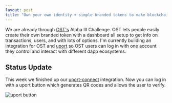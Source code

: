 ```yaml
---
layout: post
title: "Own your own identity + simple branded tokens to make blockchain projects whole"
---
```


We are already through [OST's](https://ost.com) Alpha III Challenge. OST lets people easily create their own branded token with a dashboard all setup to get info on transactions, users, and with lots of options.  I'm currently building an integration for OST and [uport](https://www.uport.me/) so OST users can log in with one account they control and interact with different dapp ecosystems.


## Status Update
This week we finished up our [uport-connect](https://github.com/uport-project/uport-identity) integration.  Now you can log in with a uport button which generates QR codes and allows the user to verify.

![uport button](https://i.imgur.com/LgFv07S.png)
